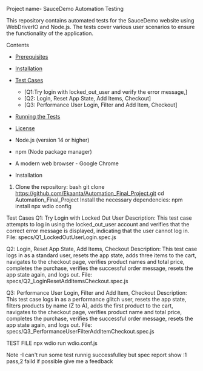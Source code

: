 Project name- SauceDemo Automation Testing

This repository contains automated tests for the SauceDemo website using WebDriverIO and Node.js. 
 The tests cover various user scenarios to ensure the functionality of the application.

 Contents

- [Prerequisites](#prerequisites)
- [Installation](#installation)
- [Test Cases](#test-cases)
  - [Q1:Try login with locked_out_user and verify the error message,]
  - [Q2: Login, Reset App State, Add Items, Checkout]
  - [Q3: Performance User Login, Filter and Add Item, Checkout]
- [Running the Tests](#running-the-tests)
- [License](#license)

- Node.js (version 14 or higher)
- npm (Node package manager)
- A modern web browser - Google Chrome

- Installation
1. Clone the repository:
   bash
   git clone https://github.com/Ekaanta/Automation_Final_Project.git
   cd Automation_Final_Project
Install the necessary dependencies:
npm install
npx wdio config

Test Cases
Q1: Try Login with Locked Out User
Description: This test case attempts to log in using the locked_out_user 
account and verifies that the correct error message is displayed, indicating that the user cannot log in.
File: specs/Q1_LockedOutUserLogin.spec.js

Q2: Login, Reset App State, Add Items, Checkout
Description: This test case logs in as a standard user, resets the app state, 
adds three items to the cart, navigates to the checkout page, verifies product names and total price, completes the purchase, verifies the successful order message, resets the app state again, and logs out.
File: specs/Q2_LoginResetAddItemsCheckout.spec.js

Q3: Performance User Login, Filter and Add Item, Checkout
Description: This test case logs in as a performance glitch user, resets the app state,
filters products by name (Z to A), adds the first product to the cart, navigates to the checkout page, 
verifies product name and total price, completes the purchase, verifies the successful order message, 
resets the app state again, and logs out.
File: specs/Q3_PerformanceUserFilterAddItemCheckout.spec.js

TEST FILE
npx wdio run wdio.conf.js

Note -I can't run some test runnig successfulley but spec report show :1 pass,2 faild
if possible give me a feedback



